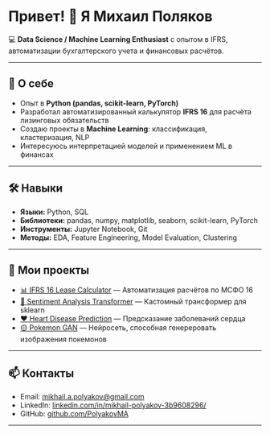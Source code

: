 # Привет! 👋 Я Михаил Поляков

💻 **Data Science / Machine Learning Enthusiast** с опытом в IFRS, автоматизации бухгалтерского учета и финансовых расчётов.

---

## 🚀 О себе
- Опыт в **Python (pandas, scikit-learn, PyTorch)**  
- Разработал автоматизированный калькулятор **IFRS 16** для расчёта лизинговых обязательств  
- Создаю проекты в **Machine Learning**: классификация, кластеризация, NLP  
- Интересуюсь интерпретацией моделей и применением ML в финансах  

---

## 🛠 Навыки
- **Языки:** Python, SQL  
- **Библиотеки:** pandas, numpy, matplotlib, seaborn, scikit-learn, PyTorch  
- **Инструменты:** Jupyter Notebook, Git 
- **Методы:** EDA, Feature Engineering, Model Evaluation, Clustering

---

## 📌 Мои проекты
- [📊 IFRS 16 Lease Calculator](https://github.com/PolyakovMA/ifrs16-lease-calculator) — Автоматизация расчётов по МСФО 16  
- [🤖 Sentiment Analysis Transformer](https://github.com/PolyakovMA/sentiment-transformer) — Кастомный трансформер для sklearn  
- [❤️ Heart Disease Prediction](https://github.com/PolyakovMA/heart-disease-ml) — Предсказание заболеваний сердца  
- [🟡 Pokemon GAN](https://github.com/PolyakovMA/pokemon-GAN) — Нейросеть, способная генереровать изображения покемонов

---

## 📫 Контакты
- Email: mikhail.a.polyakov@gmail.com  
- LinkedIn: [linkedin.com/in/mikhail-polyakov-3b9608296/](https://www.linkedin.com/in/mikhail-polyakov-3b9608296/)  
- GitHub: [github.com/PolyakovMA](https://github.com/PolyakovMA)

---
